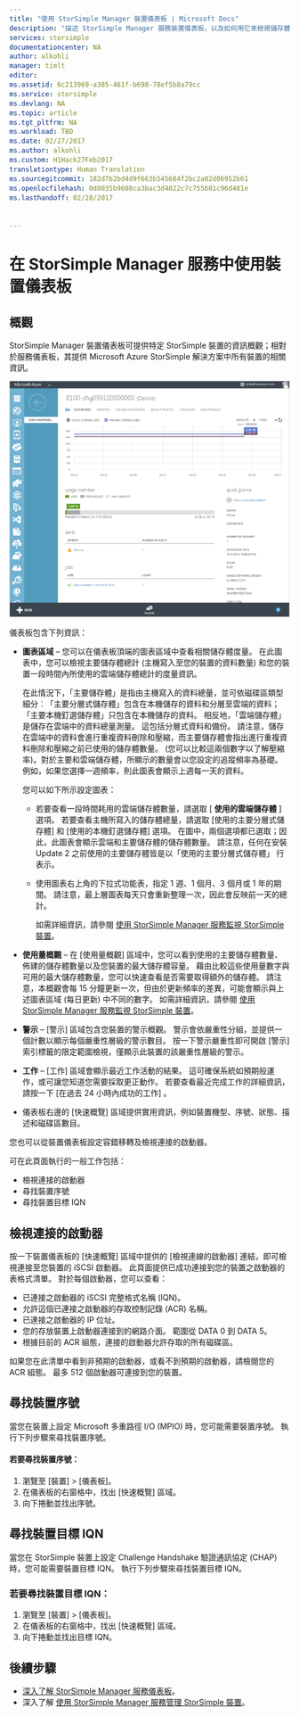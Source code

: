 ```yaml
---
title: "使用 StorSimple Manager 裝置儀表板 | Microsoft Docs"
description: "描述 StorSimple Manager 服務裝置儀表板，以及如何用它來檢視儲存體度量和連線的啟動器，並尋找序號和 IQN。"
services: storsimple
documentationcenter: NA
author: alkohli
manager: timlt
editor: 
ms.assetid: 6c213969-a385-461f-b698-78ef5b8a79cc
ms.service: storsimple
ms.devlang: NA
ms.topic: article
ms.tgt_pltfrm: NA
ms.workload: TBD
ms.date: 02/27/2017
ms.author: alkohli
ms.custom: H1Hack27Feb2017
translationtype: Human Translation
ms.sourcegitcommit: 182d7b2bd4d9f663b545684f2bc2a02d06952b61
ms.openlocfilehash: 0d8035b9608ca3bac3d4822c7c755b81c96d481e
ms.lasthandoff: 02/28/2017


---
```

# <a name="use-the-device-dashboard-in-storsimple-manager-service"></a>在 StorSimple Manager 服務中使用裝置儀表板  

## <a name="overview"></a>概觀
StorSimple Manager 裝置儀表板可提供特定 StorSimple 裝置的資訊概觀；相對於服務儀表板，其提供 Microsoft Azure StorSimple 解決方案中所有裝置的相關資訊。

![裝置儀表板頁面](./media/storsimple-device-dashboard/StorSimple_DeviceDashbaord1M.png)

儀表板包含下列資訊：

* **圖表區域** – 您可以在儀表板頂端的圖表區域中查看相關儲存體度量。 在此圖表中，您可以檢視主要儲存體總計 (主機寫入至您的裝置的資料數量) 和您的裝置一段時間內所使用的雲端儲存體總計的度量資訊。
  
     在此情況下，「主要儲存體」是指由主機寫入的資料總量，並可依磁碟區類型細分︰「主要分層式儲存體」包含在本機儲存的資料和分層至雲端的資料；「主要本機釘選儲存體」只包含在本機儲存的資料。 相反地，「雲端儲存體」是儲存在雲端中的資料總量測量。 這包括分層式資料和備份。 請注意，儲存在雲端中的資料會進行重複資料刪除和壓縮，而主要儲存體會指出進行重複資料刪除和壓縮之前已使用的儲存體數量。 (您可以比較這兩個數字以了解壓縮率)。對於主要和雲端儲存體，所顯示的數量會以您設定的追蹤頻率為基礎。 例如，如果您選擇一週頻率，則此圖表會顯示上週每一天的資料。
  
     您可以如下所示設定圖表：
  
  * 若要查看一段時間耗用的雲端儲存體數量，請選取 [ **使用的雲端儲存體** ] 選項。 若要查看主機所寫入的儲存體總量，請選取 [使用的主要分層式儲存體] 和 [使用的本機釘選儲存體] 選項。 在圖中，兩個選項都已選取；因此，此圖表會顯示雲端和主要儲存體的儲存體數量。 請注意，任何在安裝 Update 2 之前使用的主要儲存體皆是以「使用的主要分層式儲存體」  行表示。
  * 使用圖表右上角的下拉式功能表，指定 1 週、1 個月、3 個月或 1 年的期間。 請注意，最上層圖表每天只會重新整理一次，因此會反映前一天的總計。
    
    如需詳細資訊，請參閱 [使用 StorSimple Manager 服務監視 StorSimple 裝置](storsimple-monitor-device.md)。
* **使用量概觀** – 在 [使用量概觀] 區域中，您可以看到使用的主要儲存體數量、佈建的儲存體數量以及您裝置的最大儲存體容量。 藉由比較這些使用量數字與可用的最大儲存體數量，您可以快速查看是否需要取得額外的儲存體。 請注意，本概觀會每 15 分鐘更新一次，但由於更新頻率的差異，可能會顯示與上述圖表區域 (每日更新) 中不同的數字。 如需詳細資訊，請參閱 [使用 StorSimple Manager 服務監視 StorSimple 裝置](storsimple-monitor-device.md)。
* **警示** – [警示] 區域包含您裝置的警示概觀。 警示會依嚴重性分組，並提供一個計數以顯示每個嚴重性層級的警示數目。 按一下警示嚴重性即可開啟 [警示] 索引標籤的限定範圍檢視，僅顯示此裝置的該嚴重性層級的警示。
* **工作** – [工作] 區域會顯示最近工作活動的結果。 這可確保系統如預期般運作，或可讓您知道您需要採取更正動作。 若要查看最近完成工作的詳細資訊，請按一下 [在過去 24 小時內成功的工作] 。
* 儀表板右邊的 [快速概覽]  區域提供實用資訊，例如裝置機型、序號、狀態、描述和磁碟區數目。

您也可以從裝置儀表板設定容錯移轉及檢視連接的啟動器。

可在此頁面執行的一般工作包括：

* 檢視連接的啟動器
* 尋找裝置序號
* 尋找裝置目標 IQN

## <a name="view-connected-initiators"></a>檢視連接的啟動器
按一下裝置儀表板的 [快速概覽] 區域中提供的 [檢視連線的啟動器] 連結，即可檢視連接至您裝置的 iSCSI 啟動器。 此頁面提供已成功連接到您的裝置之啟動器的表格式清單。 對於每個啟動器，您可以查看：

* 已連接之啟動器的 iSCSI 完整格式名稱 (IQN)。
* 允許這個已連接之啟動器的存取控制記錄 (ACR) 名稱。
* 已連接之啟動器的 IP 位址。
* 您的存放裝置上啟動器連接到的網路介面。 範圍從 DATA 0 到 DATA 5。
* 根據目前的 ACR 組態，連接的啟動器允許存取的所有磁碟區。

如果您在此清單中看到非預期的啟動器，或看不到預期的啟動器，請檢閱您的 ACR 組態。 最多 512 個啟動器可連接到您的裝置。

## <a name="find-the-device-serial-number"></a>尋找裝置序號
當您在裝置上設定 Microsoft 多重路徑 I/O (MPIO) 時，您可能需要裝置序號。 執行下列步驟來尋找裝置序號。

#### <a name="to-find-the-device-serial-number"></a>若要尋找裝置序號：
1. 瀏覽至 [裝置] > [儀表板]。
2. 在儀表板的右窗格中，找出 [快速概覽]  區域。
3. 向下捲動並找出序號。

## <a name="find-the-device-target-iqn"></a>尋找裝置目標 IQN
當您在 StorSimple 裝置上設定 Challenge Handshake 驗證通訊協定 (CHAP) 時，您可能需要裝置目標 IQN。 執行下列步驟來尋找裝置目標 IQN。

### <a name="to-find-the-device-target-iqn"></a>若要尋找裝置目標 IQN：
1. 瀏覽至 [裝置] > [儀表板]。
2. 在儀表板的右窗格中，找出 [快速概覽]  區域。
3. 向下捲動並找出目標 IQN。

## <a name="next-steps"></a>後續步驟
* [深入了解 StorSimple Manager 服務儀表板](storsimple-service-dashboard.md)。
* 深入了解 [使用 StorSimple Manager 服務管理 StorSimple 裝置](storsimple-manager-service-administration.md)。


